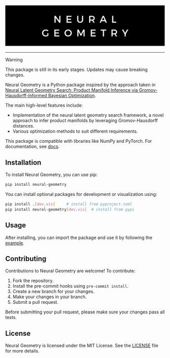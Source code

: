 <h3 align="center">
    <img src="assets/nlgm_banner.png" alt="nlgm banner"/>
</h3>

--------------------------------------------------------------------------------

> [!WARNING]
> This package is still in its early stages. Updates may cause breaking changes.

Neural Geometry is a Python package inspired by the approach taken in [Neural Latent Geometry Search: Product Manifold Inference via Gromov-Hausdorff-Informed Bayesian Optimization](https://arxiv.org/pdf/2309.04810.pdf).

The main high-level features include:
- Implementation of the neural latent geometry search framework, a novel approach to infer product manifolds by leveraging Gromov-Hausdorff distances.
- Various optimization methods to suit different requirements.

This package is compatible with libraries like NumPy and PyTorch. For documentation, see [docs](https://ae-bii.github.io/neural-geometry/).

## Installation

To install Neural Geometry, you can use pip:

```bash
pip install neural-geometry
```

You can install optional packages for development or visualization using:

```bash
pip install .[dev,vis]     # install from pyproject.toml
pip install neural-geometry[dev,vis]  # install from pypi
```

## Usage

After installing, you can import the package and use it by following the [example](examples/example.py).

## Contributing

Contributions to Neural Geometry are welcome! To contribute:

1. Fork the repository.
2. Install the pre-commit hooks using `pre-commit install`.
3. Create a new branch for your changes.
4. Make your changes in your branch.
5. Submit a pull request.

Before submitting your pull request, please make sure your changes pass all tests.

## License

Neural Geometry is licensed under the MIT License. See the [LICENSE](LICENSE) file for more details.
